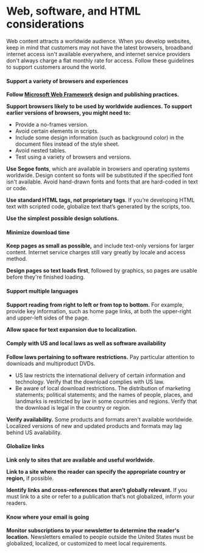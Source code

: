 # Web, software, and HTML considerations

Web content attracts a worldwide audience. When you develop websites, keep in mind that customers may not have the latest browsers, broadband
internet access isn't available everywhere, and internet service
providers don't always charge a flat monthly rate for access. Follow these guidelines to support customers around the world.

#### Support a variety of browsers and experiences

**Follow [Microsoft Web Framework](http://www.getmwf.com/) design and publishing practices.**

**Support browsers likely to be used by worldwide audiences. To support earlier versions of browsers, you might need to:**

  - Provide a no-frames version. 
  - Avoid certain elements in scripts. 
  - Include some design information (such as background color) in the document files instead of the style sheet. 
  - Avoid nested tables.
  - Test using a variety of browsers and versions. 

**Use Segoe fonts**,
which are available in browsers and operating systems worldwide. Design
content so fonts will be substituted if the specified font isn't
available. Avoid hand-drawn fonts and fonts that are hard-coded in text or code.

**Use standard HTML tags, not proprietary tags**. If you’re developing HTML text with scripted code, globalize text that’s generated by the scripts, too.

**Use the simplest possible design solutions.**

#### Minimize download time

**Keep pages as small as possible,**
and include text-only versions for larger content. Internet service
charges still vary greatly by locale and access method.

**Design pages so text loads first**, followed by graphics, so pages are usable before they're finished loading. 

#### Support multiple languages

**Support reading from right to left or from top to bottom.**
For example, provide key information, such as home
page links, at both the upper-right and upper-left sides of the
page. 

**Allow space for text expansion due to localization.**

#### Comply with US and local laws as well as software availability

**Follow laws pertaining to software restrictions.** Pay particular attention to downloads and multiproduct DVDs. 

  - US
    law restricts the international delivery of certain
    information and technology. Verify that the download complies with
    US law.
  - Be
    aware of local download restrictions. The distribution of
    marketing statements; political statements; and the names of people,
    places, and landmarks is restricted by law in some countries and
    regions. Verify that the download is legal in the country or
    region.

**Verify availability.**
Some products and formats aren't available worldwide.
Localized versions of new and updated products and formats may lag
behind US availability. 

#### Globalize links

**Link only to sites that are available and useful worldwide.**

**Link to a site where the reader can specify the appropriate country or region,** if possible.

**Identify links and cross-references that aren’t globally relevant.** If you must link to a site or refer to a publication that’s not globalized, inform your readers.

#### Know where your email is going

**Monitor subscriptions to your newsletter to determine the reader's location.**
Newsletters emailed to people outside the United States must
be globalized, localized, or customized to meet local
requirements.

